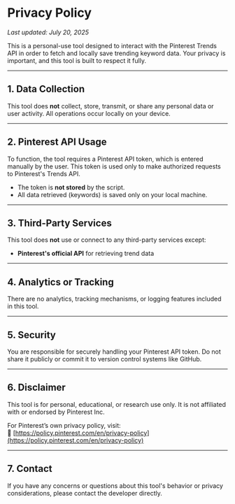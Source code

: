   # Privacy Policy

_Last updated: July 20, 2025_

This is a personal-use tool designed to interact with the Pinterest Trends API in order to fetch and locally save trending keyword data. Your privacy is important, and this tool is built to respect it fully.

---

## 1. Data Collection

This tool does **not** collect, store, transmit, or share any personal data or user activity. All operations occur locally on your device.

---

## 2. Pinterest API Usage

To function, the tool requires a Pinterest API token, which is entered manually by the user. This token is used only to make authorized requests to Pinterest's Trends API.

- The token is **not stored** by the script.
- All data retrieved (keywords) is saved only on your local machine.

---

## 3. Third-Party Services

This tool does **not** use or connect to any third-party services except:
- **Pinterest's official API** for retrieving trend data

---

## 4. Analytics or Tracking

There are no analytics, tracking mechanisms, or logging features included in this tool.

---

## 5. Security

You are responsible for securely handling your Pinterest API token. Do not share it publicly or commit it to version control systems like GitHub.

---

## 6. Disclaimer

This tool is for personal, educational, or research use only. It is not affiliated with or endorsed by Pinterest Inc.

For Pinterest’s own privacy policy, visit:  
🔗 [https://policy.pinterest.com/en/privacy-policy](https://policy.pinterest.com/en/privacy-policy)

---

## 7. Contact

If you have any concerns or questions about this tool's behavior or privacy considerations, please contact the developer directly.

